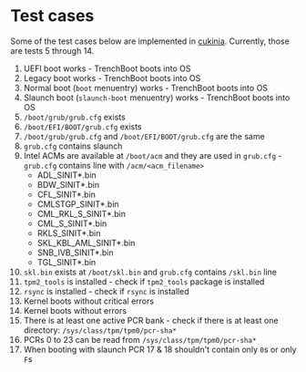 # Test cases

Some of the test cases below are implemented in
[cukinia](https://github.com/3mdeb/meta-trenchboot/blob/8b4812d8577c57b2ee9d1b6bf6898b84bb863fe5/recipes-tests/trenchboot-tests/trenchboot-tests/cukinia.conf).
Currently, those are tests 5 through 14.

1. UEFI boot works - TrenchBoot boots into OS
2. Legacy boot works - TrenchBoot boots into OS
3. Normal boot (`boot` menuentry) works - TrenchBoot boots into OS
4. Slaunch boot (`slaunch-boot` menuentry) works - TrenchBoot boots into OS
5. `/boot/grub/grub.cfg` exists
6. `/boot/EFI/BOOT/grub.cfg` exists
7. `/boot/grub/grub.cfg` and `/boot/EFI/BOOT/grub.cfg` are the same
8. `grub.cfg` contains slaunch
9. Intel ACMs are available at `/boot/acm` and they are used in `grub.cfg` -
`grub.cfg` contains line with `/acm/<acm_filename>`
    - ADL_SINIT*.bin
    - BDW_SINIT*.bin
    - CFL_SINIT*.bin
    - CMLSTGP_SINIT*.bin
    - CML_RKL_S_SINIT*.bin
    - CML_S_SINIT*.bin
    - RKLS_SINIT*.bin
    - SKL_KBL_AML_SINIT*.bin
    - SNB_IVB_SINIT*.bin
    - TGL_SINIT*.bin
10. `skl.bin` exists at `/boot/skl.bin` and `grub.cfg` contains `/skl.bin` line
11. `tpm2_tools` is installed - check if `tpm2_tools` package is installed
12. `rsync` is installed - check if `rsync` is installed
13. Kernel boots without critical errors
14. Kernel boots without errors
15. There is at least one active PCR bank - check if there is at least one
directory: `/sys/class/tpm/tpm0/pcr-sha*`
16. PCRs 0 to 23 can be read from `/sys/class/tpm/tpm0/pcr-sha*`
17. When booting with slaunch PCR 17 & 18 shouldn't contain only `0`s or only
`F`s
